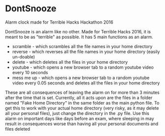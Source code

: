 # DontSnooze
Alarm clock made for Terrible Hacks Hackathon 2016

DontSnooze is an alarm like no other. Made for Terrible Hacks 2016, it is meant to be as "terrible" as possible. It has 5 main functions as an alarm.
  * scramble - which scrambles all the file names in your home directory
  * reverse - which reverses all the file names in your home directory (easily un-doable)
  * delete - which deletes all the files in your home directory
  * youtube - which opens a new browser tab to a random youtube video every 10 seconds
  * mess me up - which opens a new browser tab to a random youtube video every 0.05 seconds and deletes all the
  files in your home directory
  
These are all consequences of leaving the alarm on for more than 3 minutes after the time that is set.
Currently, all it acts upon are the files in a folder named "Fake Home Directory" in the same folder as the main python
file. To get this to work with your actual home directory (very risky, as it may delete all your personal files), 
just change the directory in the .py file. Use this alarm on important days like days before an exam, where sleeping in may result in consequences worse than having all your personal documents and files deleted
  
